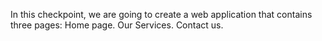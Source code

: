 In this checkpoint, we are going to create a web application that contains three pages:
Home page.
Our Services.
Contact us.
